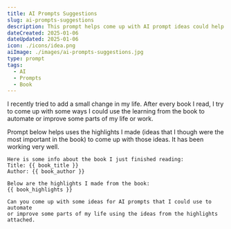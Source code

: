 ```yaml
---
title: AI Prompts Suggestions
slug: ai-prompts-suggestions
description: This prompt helps come up with AI prompt ideas could help me automate some tasks, using the highlights I made in the book.
dateCreated: 2025-01-06
dateUpdated: 2025-01-06
icon: ./icons/idea.png
aiImage: ./images/ai-prompts-suggestions.jpg
type: prompt
tags:
  - AI
  - Prompts
  - Book
---
```


I recently tried to add a small change in my life. After every book I read, I try to come up with some ways I could use the learning from the book to automate  or improve some parts of my life or work.

Prompt below helps uses the highlights I made (ideas that I though were the most important in the book) to come up with those ideas. It has been working very well.

```
Here is some info about the book I just finished reading:
Title: {{ book_title }}
Author: {{ book_author }}

Below are the highlights I made from the book:
{{ book_highlights }}

Can you come up with some ideas for AI prompts that I could use to automate
or improve some parts of my life using the ideas from the highlights attached.
```
